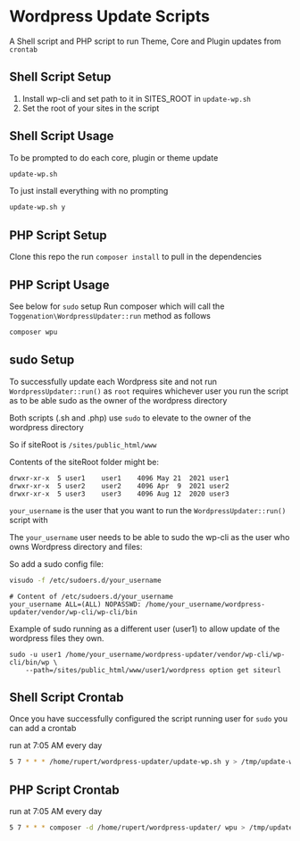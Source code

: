 # Wordpress Update Scripts

A Shell script and PHP script to run Theme, Core and Plugin updates from `crontab`

## Shell Script Setup

1. Install wp-cli and set path to it in SITES_ROOT in `update-wp.sh`
2. Set the root of your sites in the script


## Shell Script Usage
To be prompted to do each core, plugin or theme update

```sh
update-wp.sh 
```

To just install everything with no prompting

```sh
update-wp.sh y
```

## PHP Script Setup
Clone this repo the run `composer install` to pull in the dependencies

## PHP Script Usage
See below for `sudo` setup
Run composer which will call the `Toggenation\WordpressUpdater::run` method as follows

```sh
composer wpu
```

## sudo Setup
To successfully update each Wordpress site and not run `WordpressUpdater::run()` as `root` requires whichever user you run the script as to be able sudo as the owner of the wordpress directory

Both scripts (.sh and .php) use `sudo` to elevate to the owner of the wordpress directory

So if siteRoot is `/sites/public_html/www`

Contents of the siteRoot folder might be:

```
drwxr-xr-x  5 user1    user1    4096 May 21  2021 user1
drwxr-xr-x  5 user2    user2    4096 Apr  9  2021 user2
drwxr-xr-x  5 user3    user3    4096 Aug 12  2020 user3
```

`your_username` is the user that you want to run the `WordpressUpdater::run()` script with 

The `your_username` user needs to be able to sudo the wp-cli as the user who owns Wordpress directory and files:

So add a sudo config file:

```sh
visudo -f /etc/sudoers.d/your_username
```


```
# Content of /etc/sudoers.d/your_username
your_username ALL=(ALL) NOPASSWD: /home/your_username/wordpress-updater/vendor/wp-cli/wp-cli/bin 
```

Example of sudo running as a different user (user1) to allow update of the wordpress files they own.

```
sudo -u user1 /home/your_username/wordpress-updater/vendor/wp-cli/wp-cli/bin/wp \
    --path=/sites/public_html/www/user1/wordpress option get siteurl
```




## Shell Script Crontab

Once you have successfully configured the script running user for `sudo` you can add a crontab

run at 7:05 AM every day
```sh
5 7 * * * /home/rupert/wordpress-updater/update-wp.sh y > /tmp/update-wp.log 2>&1
```

## PHP Script Crontab

run at 7:05 AM every day
```sh
5 7 * * * composer -d /home/rupert/wordpress-updater/ wpu > /tmp/update-wp.log 2>&1
```

